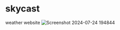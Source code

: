 # skycast
weather website
![Screenshot 2024-07-24 194844](https://github.com/user-attachments/assets/4b1d396e-83c8-43cc-a2b0-1f864abb8d4e)
